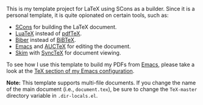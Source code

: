 This is my template project for LaTeX using SCons as a builder. Since
it is a personal template, it is quite opionated on certain tools,
such as:

* [SCons][scons] for building the LaTeX document.
* [LuaTeX][luatex] instead of [pdfTeX][pdftex].
* [Biber][biber] instead of [BiBTeX][bibtex].
* [Emacs][emacs] and [AUCTeX][auctex] for editing the document.
* [Skim][skim] with [SyncTeX][synctex] for document viewing.

[scons]: http://scons.org/
[luatex]: http://www.luatex.org/
[pdftex]: http://www.tug.org/applications/pdftex/
[biber]: http://biblatex-biber.sourceforge.net/
[bibtex]: http://www.ctan.org/pkg/bibtex
[emacs]: http://www.gnu.org/software/emacs/
[auctex]: http://www.gnu.org/software/auctex/
[skim]: http://skim-app.sourceforge.net/index.html
[synctex]: http://mactex-wiki.tug.org/wiki/index.php/SyncTeX

To see how I use this template to build my PDFs from [Emacs][emacs], please take a look at the [TeX section of my Emacs configuration][sean-tex-emacs].

[sean-tex-emacs]: https://github.com/seanfisk/emacs/blob/sean/personal/personal-tex.el

**Note:** This template supports multi-file documents. If you change
  the name of the main document (i.e., `document.tex`), be sure to
  change the `TeX-master` directory variable in `.dir-locals.el`.
